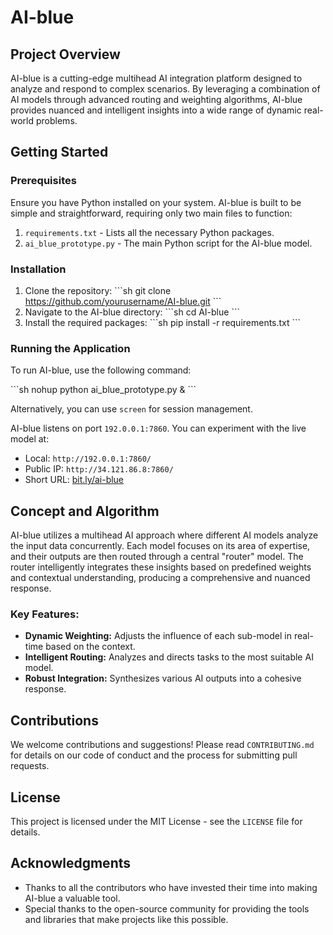 # AI-blue

## Project Overview

AI-blue is a cutting-edge multihead AI integration platform designed to analyze and respond to complex scenarios. By leveraging a combination of AI models through advanced routing and weighting algorithms, AI-blue provides nuanced and intelligent insights into a wide range of dynamic real-world problems.

## Getting Started

### Prerequisites

Ensure you have Python installed on your system. AI-blue is built to be simple and straightforward, requiring only two main files to function:

1. `requirements.txt` - Lists all the necessary Python packages.
2. `ai_blue_prototype.py` - The main Python script for the AI-blue model.

### Installation

1. Clone the repository:
   \```sh
   git clone https://github.com/yourusername/AI-blue.git
   \```
2. Navigate to the AI-blue directory:
   \```sh
   cd AI-blue
   \```
3. Install the required packages:
   \```sh
   pip install -r requirements.txt
   \```

### Running the Application

To run AI-blue, use the following command:

\```sh
nohup python ai_blue_prototype.py &
\```

Alternatively, you can use `screen` for session management.

AI-blue listens on port `192.0.0.1:7860`. You can experiment with the live model at:

- Local: `http://192.0.0.1:7860/`
- Public IP: `http://34.121.86.8:7860/`
- Short URL: [bit.ly/ai-blue](http://bit.ly/ai-blue)

## Concept and Algorithm

AI-blue utilizes a multihead AI approach where different AI models analyze the input data concurrently. Each model focuses on its area of expertise, and their outputs are then routed through a central "router" model. The router intelligently integrates these insights based on predefined weights and contextual understanding, producing a comprehensive and nuanced response.

### Key Features:

- **Dynamic Weighting:** Adjusts the influence of each sub-model in real-time based on the context.
- **Intelligent Routing:** Analyzes and directs tasks to the most suitable AI model.
- **Robust Integration:** Synthesizes various AI outputs into a cohesive response.

## Contributions

We welcome contributions and suggestions! Please read `CONTRIBUTING.md` for details on our code of conduct and the process for submitting pull requests.

## License

This project is licensed under the MIT License - see the `LICENSE` file for details.

## Acknowledgments

- Thanks to all the contributors who have invested their time into making AI-blue a valuable tool.
- Special thanks to the open-source community for providing the tools and libraries that make projects like this possible.
